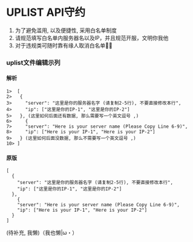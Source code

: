 # UPLIST API守约
1. 为了避免滥用, 以及便捷性, 采用白名单制度
2. 请规范填写白名单内服务器名以及IP，并且规范开服，文明你我他
3. 对于违规类可随时靠有缘人取消白名单🤏🏻
### uplist文件编辑示列
#### 解析
```
1>  [
2>   {
3>     "server": "这里是你的服务器名字 (请复制2-5行), 不要直接修改本行",
4>     "ip": ["这里是你的IP-1", "这里是你的IP-2"]
5>   }, (这里如何后面还有数据, 那么需要写一个英文逗号 ,)
6>     {
7>     "server": "Here is your server name (Please Copy Line 6-9)",
8>     "ip": ["Here is your IP-1", "Here is your IP-2"]
9>   } (这里如何后面没数据, 那么不需要写一个英文逗号 ,)
10> ]
```
#### 原版
```
[
  {
    "server": "这里是你的服务器名字 (请复制2-5行), 不要直接修改本行",
    "ip": ["这里是你的IP-1", "这里是你的IP-2"]
  },
    {
    "server": "Here is your server name (Please Copy Line 6-9)",
    "ip": ["Here is your IP-1", "Here is your IP-2"]
  }
]
```
(待补充, 我懒)（我也懒|ω・）

